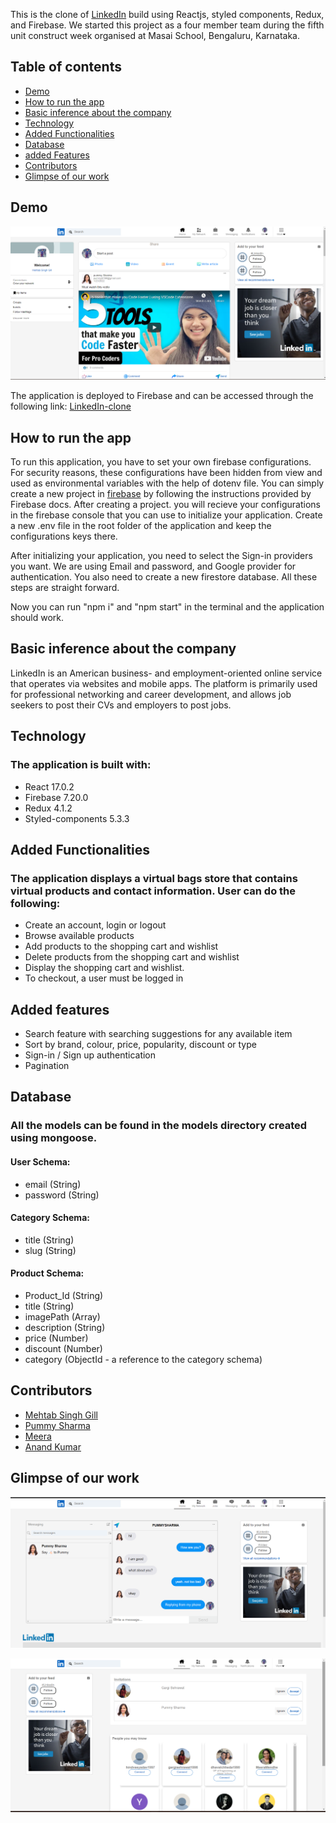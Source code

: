This is the clone of [LinkedIn](linkedin.com) build using Reactjs, styled components, Redux, and Firebase. We started this project as a four member team during the fifth unit construct week organised at Masai School, Bengaluru, Karnataka. 

## Table of contents

* [Demo](#demo)
* [How to run the app](#how-to-run-the-app)
* [Basic inference about the company](#basic-inference-about-the-company)
* [Technology](#technology)
* [Added Functionalities](#added-functionalities)
* [Database](#database)
* [added Features](#added-features)
* [Contributors](#contributors)
* [Glimpse of our work](#glimpse-of-our-work)

## Demo

![Home-Page](https://github.com/mehtab39/linkedin-clone-project/blob/master/public/images/Home.png)

The application is deployed to Firebase and can be accessed through the following link:
[LinkedIn-clone](https://linkedin-production-app.web.app/)



## How to run the app

To run this application, you have to set your own firebase configurations. For security reasons, these configurations have been hidden from view and used as environmental variables with the help of dotenv file. You can simply create a new project in [firebase](https://console.firebase.google.com/) by following the instructions provided by Firebase docs. After creating a project. you will recieve your configurations in the firebase console that you can use to initialize your application. Create a new .env file in the root folder of the application and keep the configurations keys there.

After initializing your application, you need to select the Sign-in providers you want. We are using Email and password, and Google provider for authentication. You also need to create a new firestore database. All these steps are straight forward. 

Now you can run "npm i" and "npm start" in the terminal and the application should work.


## Basic inference about the company

LinkedIn is an American business- and employment-oriented online service that operates via websites and mobile apps. The platform is primarily used for professional networking and career development, and allows job seekers to post their CVs and employers to post jobs.

## Technology
### The application is built with:

* React 17.0.2
* Firebase 7.20.0
* Redux 4.1.2
* Styled-components 5.3.3


## Added Functionalities

### The application displays a virtual bags store that contains virtual products and contact information. User can do the following:

* Create an account, login or logout
* Browse available products
* Add products to the shopping cart and wishlist
* Delete products from the shopping cart and wishlist
* Display the shopping cart and wishlist.
* To checkout, a user must be logged in


## Added features
* Search feature with searching suggestions for any available item 
* Sort by brand, colour, price, popularity, discount or type
* Sign-in / Sign up authentication
* Pagination


## Database

### All the models can be found in the models directory created using mongoose.

#### User Schema:
* email (String)
* password (String)

#### Category Schema:
* title (String)
* slug (String)

#### Product Schema:
* Product_Id (String)
* title (String)
* imagePath (Array)
* description (String)
* price (Number)
* discount (Number)
* category (ObjectId - a reference to the category schema)

## Contributors



* [Mehtab Singh Gill](https://github.com/mehtab39)
* [Pummy Sharma](https://github.com/vipchoudhary13)
* [Meera](https://github.com/Shubhamtammewar)
* [Anand Kumar](https://github.com/swathi191254)




## Glimpse of our work


![Message](https://github.com/mehtab39/linkedin-clone-project/blob/master/public/images/Message.png)


![Connections](https://github.com/mehtab39/linkedin-clone-project/blob/master/public/images/Connection.png)





